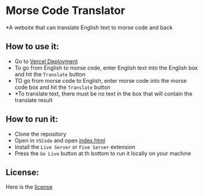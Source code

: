 # Morse Code Translator

*A website that can translate English text to morse code and back

## How to use it:
- Go to [Vercel Deployment](https://morse-code-website-beige.vercel.app/)
- To go from English to morse code, enter English text into the English box and hit the `Translate` button
- TO go from morse code to English, enter morse code into the morse code box and hit the `Translate` button
- *To translate text, there must be no text in the box that will contain the translate result

## How to run it:
- Clone the repository
- Open in `VSCode` and open [index.html](index.html)
- Install the `Live Server` or `Five Server` extension
- Press the `Go Live` button at th bottom to run it locally on your machine

## License:
Here is the [license](LICENSE)
